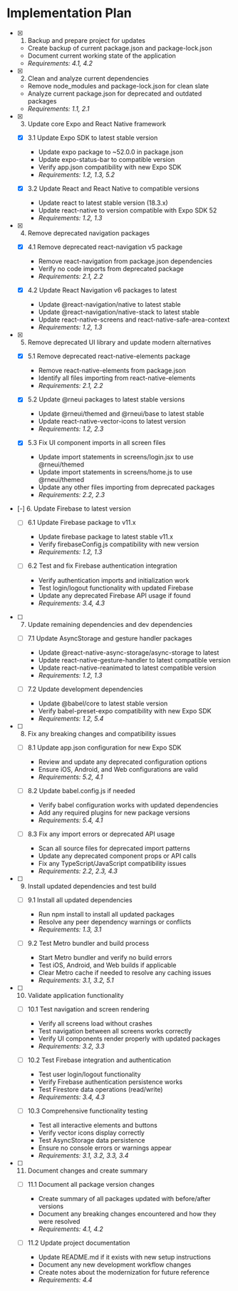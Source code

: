# Implementation Plan

- [x] 1. Backup and prepare project for updates
  - Create backup of current package.json and package-lock.json
  - Document current working state of the application
  - _Requirements: 4.1, 4.2_

- [x] 2. Clean and analyze current dependencies
  - Remove node_modules and package-lock.json for clean slate
  - Analyze current package.json for deprecated and outdated packages
  - _Requirements: 1.1, 2.1_

- [x] 3. Update core Expo and React Native framework
  - [x] 3.1 Update Expo SDK to latest stable version
    - Update expo package to ~52.0.0 in package.json
    - Update expo-status-bar to compatible version
    - Verify app.json compatibility with new Expo SDK
    - _Requirements: 1.2, 1.3, 5.2_

  - [x] 3.2 Update React and React Native to compatible versions
    - Update react to latest stable version (18.3.x)
    - Update react-native to version compatible with Expo SDK 52
    - _Requirements: 1.2, 1.3_

- [x] 4. Remove deprecated navigation packages
  - [x] 4.1 Remove deprecated react-navigation v5 package
    - Remove react-navigation from package.json dependencies
    - Verify no code imports from deprecated package
    - _Requirements: 2.1, 2.2_

  - [x] 4.2 Update React Navigation v6 packages to latest
    - Update @react-navigation/native to latest stable
    - Update @react-navigation/native-stack to latest stable
    - Update react-native-screens and react-native-safe-area-context
    - _Requirements: 1.2, 1.3_

- [x] 5. Remove deprecated UI library and update modern alternatives
  - [x] 5.1 Remove deprecated react-native-elements package
    - Remove react-native-elements from package.json
    - Identify all files importing from react-native-elements
    - _Requirements: 2.1, 2.2_

  - [x] 5.2 Update @rneui packages to latest stable versions
    - Update @rneui/themed and @rneui/base to latest stable
    - Update react-native-vector-icons to latest version
    - _Requirements: 1.2, 2.3_

  - [x] 5.3 Fix UI component imports in all screen files
    - Update import statements in screens/login.jsx to use @rneui/themed
    - Update import statements in screens/home.js to use @rneui/themed
    - Update any other files importing from deprecated packages
    - _Requirements: 2.2, 2.3_

- [-] 6. Update Firebase to latest version
  - [ ] 6.1 Update Firebase package to v11.x
    - Update firebase package to latest stable v11.x
    - Verify firebaseConfig.js compatibility with new version
    - _Requirements: 1.2, 1.3_

  - [ ] 6.2 Test and fix Firebase authentication integration
    - Verify authentication imports and initialization work
    - Test login/logout functionality with updated Firebase
    - Update any deprecated Firebase API usage if found
    - _Requirements: 3.4, 4.3_

- [ ] 7. Update remaining dependencies and dev dependencies
  - [ ] 7.1 Update AsyncStorage and gesture handler packages
    - Update @react-native-async-storage/async-storage to latest
    - Update react-native-gesture-handler to latest compatible version
    - Update react-native-reanimated to latest compatible version
    - _Requirements: 1.2, 1.3_

  - [ ] 7.2 Update development dependencies
    - Update @babel/core to latest stable version
    - Verify babel-preset-expo compatibility with new Expo SDK
    - _Requirements: 1.2, 5.4_

- [ ] 8. Fix any breaking changes and compatibility issues
  - [ ] 8.1 Update app.json configuration for new Expo SDK
    - Review and update any deprecated configuration options
    - Ensure iOS, Android, and Web configurations are valid
    - _Requirements: 5.2, 4.1_

  - [ ] 8.2 Update babel.config.js if needed
    - Verify babel configuration works with updated dependencies
    - Add any required plugins for new package versions
    - _Requirements: 5.4, 4.1_

  - [ ] 8.3 Fix any import errors or deprecated API usage
    - Scan all source files for deprecated import patterns
    - Update any deprecated component props or API calls
    - Fix any TypeScript/JavaScript compatibility issues
    - _Requirements: 2.2, 2.3, 4.3_

- [ ] 9. Install updated dependencies and test build
  - [ ] 9.1 Install all updated dependencies
    - Run npm install to install all updated packages
    - Resolve any peer dependency warnings or conflicts
    - _Requirements: 1.3, 3.1_

  - [ ] 9.2 Test Metro bundler and build process
    - Start Metro bundler and verify no build errors
    - Test iOS, Android, and Web builds if applicable
    - Clear Metro cache if needed to resolve any caching issues
    - _Requirements: 3.1, 3.2, 5.1_

- [ ] 10. Validate application functionality
  - [ ] 10.1 Test navigation and screen rendering
    - Verify all screens load without crashes
    - Test navigation between all screens works correctly
    - Verify UI components render properly with updated packages
    - _Requirements: 3.2, 3.3_

  - [ ] 10.2 Test Firebase integration and authentication
    - Test user login/logout functionality
    - Verify Firebase authentication persistence works
    - Test Firestore data operations (read/write)
    - _Requirements: 3.4, 4.3_

  - [ ] 10.3 Comprehensive functionality testing
    - Test all interactive elements and buttons
    - Verify vector icons display correctly
    - Test AsyncStorage data persistence
    - Ensure no console errors or warnings appear
    - _Requirements: 3.1, 3.2, 3.3, 3.4_

- [ ] 11. Document changes and create summary
  - [ ] 11.1 Document all package version changes
    - Create summary of all packages updated with before/after versions
    - Document any breaking changes encountered and how they were resolved
    - _Requirements: 4.1, 4.2_

  - [ ] 11.2 Update project documentation
    - Update README.md if it exists with new setup instructions
    - Document any new development workflow changes
    - Create notes about the modernization for future reference
    - _Requirements: 4.4_
